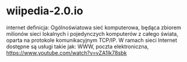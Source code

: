 # wiipedia-2.0.io
internet definicja:
Ogólnoświatowa sieć komputerowa, będąca zbiorem milionów sieci lokalnych i pojedynczych komputerów z całego świata, oparta na protokole komunikacyjnym TCP/IP. W ramach sieci Internet dostępne są usługi takie jak: WWW, poczta elektroniczna,</a>
https://www.youtube.com/watch?v=vZA1Ik78sbk
